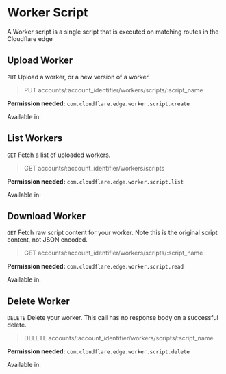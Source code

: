 # Worker Script

A Worker script is a single script that is executed on matching routes in the Cloudflare edge

## Upload Worker

`PUT` Upload a worker, or a new version of a worker.

> PUT accounts/:account_identifier/workers/scripts/:script_name

**Permission needed:** `com.cloudflare.edge.worker.script.create`

Available in:




## List Workers

`GET` Fetch a list of uploaded workers.

> GET accounts/:account_identifier/workers/scripts

**Permission needed:** `com.cloudflare.edge.worker.script.list`

Available in:




## Download Worker

`GET` Fetch raw script content for your worker. Note this is the original script content, not JSON encoded.

> GET accounts/:account_identifier/workers/scripts/:script_name

**Permission needed:** `com.cloudflare.edge.worker.script.read`

Available in:




## Delete Worker

`DELETE` Delete your worker. This call has no response body on a successful delete.

> DELETE accounts/:account_identifier/workers/scripts/:script_name

**Permission needed:** `com.cloudflare.edge.worker.script.delete`

Available in:



